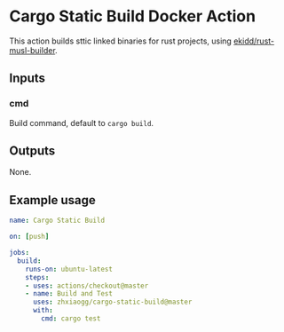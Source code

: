 # Cargo Static Build Docker Action

This action builds sttic linked binaries for rust projects, using [ekidd/rust-musl-builder](https://github.com/emk/rust-musl-builder).

## Inputs

### cmd

Build command, default to `cargo build`.

## Outputs

None.

## Example usage

```yaml
name: Cargo Static Build

on: [push]

jobs:
  build:
    runs-on: ubuntu-latest
    steps:
    - uses: actions/checkout@master
    - name: Build and Test
      uses: zhxiaogg/cargo-static-build@master
      with:
        cmd: cargo test
```
